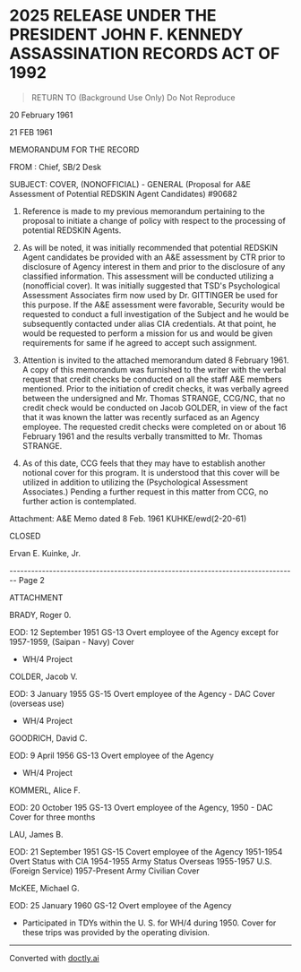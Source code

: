 # 2025 RELEASE UNDER THE PRESIDENT JOHN F. KENNEDY ASSASSINATION RECORDS ACT OF 1992

> RETURN TO
> (Background Use Only)
> Do Not Reproduce

20 February 1961

21 FEB 1961

MEMORANDUM FOR THE RECORD

FROM : Chief, SB/2 Desk

SUBJECT: COVER, (NONOFFICIAL) - GENERAL
(Proposal for A&E Assessment of Potential REDSKIN Agent Candidates)
#90682

1. Reference is made to my previous memorandum pertaining to the proposal to initiate a change of policy with respect to the processing of potential REDSKIN Agents.

2. As will be noted, it was initially recommended that potential REDSKIN Agent candidates be provided with an A&E assessment by CTR prior to disclosure of Agency interest in them and prior to the disclosure of any classified information. This assessment will be conducted utilizing a (nonofficial cover). It was initially suggested that TSD's Psychological Assessment Associates firm now used by Dr. GITTINGER be used for this purpose. If the A&E assessment were favorable, Security would be requested to conduct a full investigation of the Subject and he would be subsequently contacted under alias CIA credentials. At that point, he would be requested to perform a mission for us and would be given requirements for same if he agreed to accept such assignment.

3. Attention is invited to the attached memorandum dated 8 February 1961. A copy of this memorandum was furnished to the writer with the verbal request that credit checks be conducted on all the staff A&E members mentioned. Prior to the initiation of credit checks, it was verbally agreed between the undersigned and Mr. Thomas STRANGE, CCG/NC, that no credit check would be conducted on Jacob GOLDER, in view of the fact that it was known the latter was recently surfaced as an Agency employee. The requested credit checks were completed on or about 16 February 1961 and the results verbally transmitted to Mr. Thomas STRANGE.

4. As of this date, CCG feels that they may have to establish another notional cover for this program. It is understood that this cover will be utilized in addition to utilizing the (Psychological Assessment Associates.) Pending a further request in this matter from CCG, no further action is contemplated.

Attachment:
A&E Memo dated 8 Feb. 1961
KUHKE/ewd(2-20-61)

CLOSED

Ervan E. Kuinke, Jr.


-------------------------------------------------------------------------------- Page 2

ATTACHMENT

BRADY, Roger 0.

EOD: 12 September 1951
GS-13
Overt employee of the Agency except for 1957-1959, (Saipan - Navy) Cover
* WH/4 Project

COLDER, Jacob V.

EOD: 3 January 1955
GS-15
Overt employee of the Agency - DAC Cover (overseas use)
* WH/4 Project

GOODRICH, David C.

EOD: 9 April 1956
GS-13
Overt employee of the Agency
* WH/4 Project

KOMMERL, Alice F.

EOD: 20 October 195
GS-13
Overt employee of the Agency, 1950 - DAC Cover for three months

LAU, James B.

EOD: 21 September 1951
GS-15
Covert employee of the Agency
1951-1954 Overt Status with CIA
1954-1955 Army Status Overseas
1955-1957 U.S. (Foreign Service)
1957-Present Army Civilian Cover

McKEE, Michael G.

EOD: 25 January 1960
GS-12
Overt employee of the Agency

* Participated in TDYs within the U. S. for WH/4 during 1950.
  Cover for these trips was provided by the operating division.


---
Converted with [doctly.ai](https://doctly.ai)